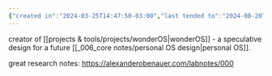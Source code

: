 ```yaml
---
{"created in":"2024-03-25T14:47:50-03:00","last tended to":"2024-08-20T20:32:50-03:00","tags":["person","🌱","OSdesign","lab","knowledgemanagement"],"relevancescore":91,"dg-publish":true,"permalink":"/people/references/lab/alexander-obenauer/","dgPassFrontmatter":true,"created":"2024-03-25T14:47:50.340-03:00","updated":"2024-08-22T00:51:26.539-03:00"}
---
```


creator of [[projects & tools/projects/wonderOS\|wonderOS]] - a speculative design for a future [[_006_core notes/personal OS design\|personal OS]].

great research notes: https://alexanderobenauer.com/labnotes/000